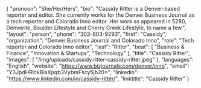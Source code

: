 {
  "pronoun": "She/Her/Hers",
  "bio": "Cassidy Ritter is a Denver-based reporter and editor. She currently works for the Denver Business Journal as a tech reporter and Colorado Inno editor. Her work as appeared in 5280, Denverite, Boulder Lifestyle and Cherry Creek Lifestyle, to name a few.",
  "layout": "person",
  "phone": "303-803-9293",
  "first": "Cassidy",
  "organization": "Denver Business Journal and Colorado Inno",
  "role": "Tech reporter and Colorado Inno editor",
  "last": "Ritter",
  "beat": [
    "Business & Finance",
    "Innovation & Startups",
    "Technology"
  ],
  "title": "Cassidy Ritter",
  "images": [
    "/img/uploads/cassidy.ritter-cassidy-ritter.jpeg"
  ],
  "languages": "English",
  "website": "https://www.bizjournals.com/denver/inno",
  "email": "Y3JpdHRlckBiaXpqb3VybmFscy5jb20=",
  "linkedin": "https://www.linkedin.com/in/cassidy-ritter/",
  "linktitle": "Cassidy Ritter"
}
